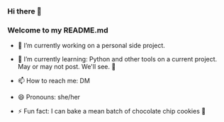 ### Hi there 👋 
### Welcome to my README.md

- 🔭 I’m currently working on a personal side project.

- 🌱 I’m currently learning: Python and other tools on a current project. May or may not post. We'll see. :eyes: 

- 📫 How to reach me: DM

- 😄 Pronouns: she/her

- ⚡ Fun fact: I can bake a mean batch of chocolate chip cookies :cookie:
